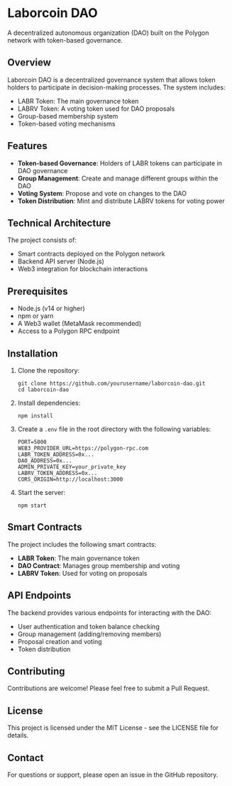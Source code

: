 # Laborcoin DAO

A decentralized autonomous organization (DAO) built on the Polygon network with token-based governance.

## Overview

Laborcoin DAO is a decentralized governance system that allows token holders to participate in decision-making processes. The system includes:

- LABR Token: The main governance token
- LABRV Token: A voting token used for DAO proposals
- Group-based membership system
- Token-based voting mechanisms

## Features

- **Token-based Governance**: Holders of LABR tokens can participate in DAO governance
- **Group Management**: Create and manage different groups within the DAO
- **Voting System**: Propose and vote on changes to the DAO
- **Token Distribution**: Mint and distribute LABRV tokens for voting power

## Technical Architecture

The project consists of:

- Smart contracts deployed on the Polygon network
- Backend API server (Node.js)
- Web3 integration for blockchain interactions

## Prerequisites

- Node.js (v14 or higher)
- npm or yarn
- A Web3 wallet (MetaMask recommended)
- Access to a Polygon RPC endpoint

## Installation

1. Clone the repository:
   ```
   git clone https://github.com/yourusername/laborcoin-dao.git
   cd laborcoin-dao
   ```

2. Install dependencies:
   ```
   npm install
   ```

3. Create a `.env` file in the root directory with the following variables:
   ```
   PORT=5000
   WEB3_PROVIDER_URL=https://polygon-rpc.com
   LABR_TOKEN_ADDRESS=0x...
   DAO_ADDRESS=0x...
   ADMIN_PRIVATE_KEY=your_private_key
   LABRV_TOKEN_ADDRESS=0x...
   CORS_ORIGIN=http://localhost:3000
   ```

4. Start the server:
   ```
   npm start
   ```

## Smart Contracts

The project includes the following smart contracts:

- **LABR Token**: The main governance token
- **DAO Contract**: Manages group membership and voting
- **LABRV Token**: Used for voting on proposals

## API Endpoints

The backend provides various endpoints for interacting with the DAO:

- User authentication and token balance checking
- Group management (adding/removing members)
- Proposal creation and voting
- Token distribution

## Contributing

Contributions are welcome! Please feel free to submit a Pull Request.

## License

This project is licensed under the MIT License - see the LICENSE file for details.

## Contact

For questions or support, please open an issue in the GitHub repository.